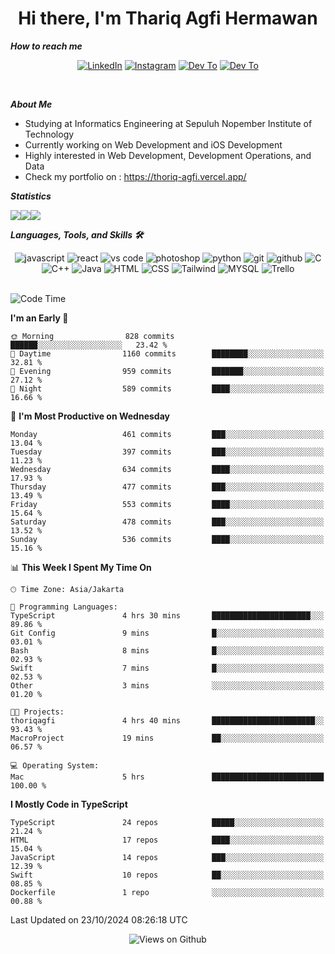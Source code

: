<div align="center">
  <h1>Hi there, I'm Thariq Agfi Hermawan</h1>
</div>


***How to reach me***
<p align='center'>
   <a href="https://www.linkedin.com/in/thariqagfihermawan" target="_blank"><img src="https://img.shields.io/badge/LinkedIn-0077B5?style=for-the-badge&logo=linkedin&logoColor=white" alt="LinkedIn"></a>
   <a href="https://www.instagram.com/thoriqagfi" target="_blank"><img src="https://img.shields.io/badge/Instagram-E4405F?style=for-the-badge&logo=instagram&logoColor=white" alt="Instagram"></a>
   <a href="https://medium.com/@thoriq.aghfi60" target="_blank"><img src="https://img.shields.io/badge/Medium-12100E?style=for-the-badge&logo=medium&logoColor=white" alt="Dev To"></a>
   <a href="https://linktr.ee/thoriqagfi" target="_blank"><img src="https://img.shields.io/badge/linktree-1de9b6?style=for-the-badge&logo=linktree&logoColor=white" alt="Dev To"></a>
</p>

<br>

***About Me***
- Studying at Informatics Engineering at Sepuluh Nopember Institute of Technology
- Currently working on Web Development and iOS Development
- Highly interested in Web Development, Development Operations, and Data
- Check my portfolio on : https://thoriq-agfi.vercel.app/

***Statistics***

<!-- [![GitHub Streak](http://github-readme-streak-stats.herokuapp.com?user=thoriqagfi&theme=dark)](https://git.io/streak-stats) -->

<div align="center">
  <div style="display: flex;">
    <img src="http://github-readme-streak-stats.herokuapp.com?user=thoriqagfi&theme=chartreuse-dark"/>
    <img src="https://github-readme-stats.vercel.app/api/top-langs/?username=thoriqagfi&layout=compact&&theme=chartreuse-dark&langs_count=8)](https://github.com/thoriqagfi"/>
    <img src="https://github-readme-stats.vercel.app/api?username=thoriqagfi&show_icons=true&theme=chartreuse-dark"/>
  </div>
</div>

<!-- [![Top Langs](https://github-readme-stats.vercel.app/api/top-langs/?username=thoriqagfi&layout=compact&&theme=chartreuse-dark&langs_count=8)](https://github.com/thoriqagfi)
< ![Agfi's GitHub stats](https://github-readme-stats.vercel.app/api?username=thoriqagfi&show_icons=true&theme=chartreuse-dark) -->

***Languages, Tools, and Skills 🛠***

  <div align="center">
    <img src="https://img.shields.io/badge/JavaScript-F7DF1E?style=for-the-badge&logo=javascript&logoColor=black" alt="javascript" />
    <img src="https://img.shields.io/badge/React-61DAFB?style=for-the-badge&logo=react&logoColor=black" alt="react" />
    <img src="https://img.shields.io/badge/vs%20code-007ACC?style=for-the-badge&logo=visual%20studio%20code&logoColor=white" alt="vs code" />
    <img src="https://img.shields.io/badge/adobe%20photoshop-31A8FF?style=for-the-badge&logo=adobe%20photoshop&logoColor=white" alt="photoshop" />
    <img src="https://img.shields.io/badge/python-3776AB?style=for-the-badge&logo=python&logoColor=white" alt="python" />
    <img src="https://img.shields.io/badge/Git-F05032?style=for-the-badge&logo=git&logoColor=white" alt="git" />
    <img src="https://img.shields.io/badge/GitHub-100000?style=for-the-badge&logo=github&logoColor=white" alt="github" />
    <img src="https://img.shields.io/badge/c-%2300599C.svg?style=for-the-badge&logo=c&logoColor=white" alt="C" />
    <img src="https://img.shields.io/badge/c++-%2300599C.svg?style=for-the-badge&logo=c%2B%2B&logoColor=white" alt="C++" />
    <img src="https://img.shields.io/badge/Java-ED8B00?style=for-the-badge&logo=java&logoColor=white" alt="Java"/>
    <img src="https://img.shields.io/badge/HTML5-E34F26?style=for-the-badge&logo=html5&logoColor=white" alt="HTML" />
    <img src="https://img.shields.io/badge/CSS-239120?&style=for-the-badge&logo=css3&logoColor=white" alt ="CSS" />
    <img src="https://img.shields.io/badge/tailwindcss-%2338B2AC.svg?style=for-the-badge&logo=tailwind-css&logoColor=white" alt="Tailwind" />
    <img src="https://img.shields.io/badge/MySQL-00000F?style=for-the-badge&logo=mysql&logoColor=white" alt="MYSQL" />
    <img src="https://img.shields.io/badge/Trello-%23026AA7.svg?style=for-the-badge&logo=Trello&logoColor=white" alt="Trello" />
  </div><br>

<!--START_SECTION:waka-->
![Code Time](http://img.shields.io/badge/Code%20Time-989%20hrs%2041%20mins-blue)

**I'm an Early 🐤** 

```text
🌞 Morning                828 commits         ██████░░░░░░░░░░░░░░░░░░░   23.42 % 
🌆 Daytime                1160 commits        ████████░░░░░░░░░░░░░░░░░   32.81 % 
🌃 Evening                959 commits         ███████░░░░░░░░░░░░░░░░░░   27.12 % 
🌙 Night                  589 commits         ████░░░░░░░░░░░░░░░░░░░░░   16.66 % 
```
📅 **I'm Most Productive on Wednesday** 

```text
Monday                   461 commits         ███░░░░░░░░░░░░░░░░░░░░░░   13.04 % 
Tuesday                  397 commits         ███░░░░░░░░░░░░░░░░░░░░░░   11.23 % 
Wednesday                634 commits         ████░░░░░░░░░░░░░░░░░░░░░   17.93 % 
Thursday                 477 commits         ███░░░░░░░░░░░░░░░░░░░░░░   13.49 % 
Friday                   553 commits         ████░░░░░░░░░░░░░░░░░░░░░   15.64 % 
Saturday                 478 commits         ███░░░░░░░░░░░░░░░░░░░░░░   13.52 % 
Sunday                   536 commits         ████░░░░░░░░░░░░░░░░░░░░░   15.16 % 
```


📊 **This Week I Spent My Time On** 

```text
🕑︎ Time Zone: Asia/Jakarta

💬 Programming Languages: 
TypeScript               4 hrs 30 mins       ██████████████████████░░░   89.86 % 
Git Config               9 mins              █░░░░░░░░░░░░░░░░░░░░░░░░   03.01 % 
Bash                     8 mins              █░░░░░░░░░░░░░░░░░░░░░░░░   02.93 % 
Swift                    7 mins              █░░░░░░░░░░░░░░░░░░░░░░░░   02.53 % 
Other                    3 mins              ░░░░░░░░░░░░░░░░░░░░░░░░░   01.20 % 

🐱‍💻 Projects: 
thoriqagfi               4 hrs 40 mins       ███████████████████████░░   93.43 % 
MacroProject             19 mins             ██░░░░░░░░░░░░░░░░░░░░░░░   06.57 % 

💻 Operating System: 
Mac                      5 hrs               █████████████████████████   100.00 % 
```

**I Mostly Code in TypeScript** 

```text
TypeScript               24 repos            █████░░░░░░░░░░░░░░░░░░░░   21.24 % 
HTML                     17 repos            ████░░░░░░░░░░░░░░░░░░░░░   15.04 % 
JavaScript               14 repos            ███░░░░░░░░░░░░░░░░░░░░░░   12.39 % 
Swift                    10 repos            ██░░░░░░░░░░░░░░░░░░░░░░░   08.85 % 
Dockerfile               1 repo              ░░░░░░░░░░░░░░░░░░░░░░░░░   00.88 % 
```




 Last Updated on 23/10/2024 08:26:18 UTC
<!--END_SECTION:waka-->

<div align="center">
<img src="https://komarev.com/ghpvc/?username=thoriqagfi&color=blue" alt="Views on Github" />
</div>
